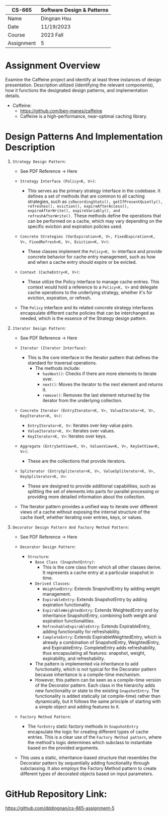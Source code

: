 | CS-665     | Software Design & Patterns |
| ---------- | -------------------------- |
| Name       | Dingnan Hsu                |
| Date       | 11/19/2023                 |
| Course     | 2023 Fall                  |
| Assignment | 5                          |

# Assignment Overview

Examine the Caffeine project and identify at least three instances of design presentation. Description utilized (identifying the relevant components), how it functions the designated design patterns, and implementation details.

- Caffeine:
  - https://github.com/ben-manes/caffeine
  - Caffeine is a high-performance, near-optimal caching library.

# Design Patterns And Implementation Description

1. `Strategy Design Pattern`:

   - See PDF Reference -> Here
   - `Strategy Interface (Policy<K, V>)`:

     - This serves as the primary strategy interface in the codebase. It defines a set of methods that are common to all caching strategies, such as `isRecordingStats(), getIfPresentQuietly(), refreshes(), eviction(), expireAfterAccess(), expireAfterWrite(), expireVariably(), and refreshAfterWrite().` These methods define the operations that can be performed on a cache, which may vary depending on the specific eviction and expiration policies used.

   - `Concrete Strategies (VarExpiration<K, V>, FixedExpiration<K, V>, FixedRefresh<K, V>, Eviction<K, V>)`:

     - These classes implement the `Policy<K, V>` interface and provide concrete behavior for cache entry management, such as how and when a cache entry should expire or be evicted.

   - `Context (CacheEntry<K, V>)`:

     - These utilize the Policy interface to manage cache entries. This context would hold a reference to a `Policy<K, V>` and delegate cache operations to the underlying strategy, whether it's for eviction, expiration, or refresh.

   - The `Policy` interface and its related concrete strategy interfaces encapsulate different cache policies that can be interchanged as needed, which is the essence of the Strategy design pattern.

2. `Iterator Design Pattern`:

   - See PDF Reference -> Here
   - `Iterator (Iterator Interface)`:

     - This is the core interface in the Iterator pattern that defines the standard for traversal operations.
       - The methods include:
         - `hasNext()`: Checks if there are more elements to iterate over.
         - `next()`: Moves the iterator to the next element and returns it.
         - `remove()`: Removes the last element returned by the iterator from the underlying collection.

   - `Concrete Iterator (EntryIterator<K, V>, ValueIterator<K, V>, KeyIterator<K, V>)`:

     - `EntryIterator<K, V>`: Iterates over key-value pairs.
     - `ValueIterator<K, V>`: Iterates over values.
     - `KeyIterator<K, V>`: Iterates over keys.

   - `Aggregate (EntrySetView<K, V>, ValuesView<K, V>, KeySetView<K, V>)`:

     - These are the collections that provide iterators.

   - `Spliterator (EntrySpliterator<K, V>, ValueSpliterator<K, V>, KeySpliterator<K, V>`:

     - These are designed to provide additional capabilities, such as splitting the set of elements into parts for parallel processing or providing more detailed information about the collection.

   - The Iterator pattern provides a unified way to iterate over different views of a cache without exposing the internal structure of the cache itself, whether iterating over entries, keys, or values.

3. `Decorator Design Pattern And Factory Method Pattern`:

   - See PDF Reference -> Here
   - `Decorator Design Pattern`:

     - `Structure`:
       - `Base Class (SnapshotEntry)`:
         - This is the core class from which all other classes derive. It represents a cache entry at a particular snapshot in time.
       - `Derived Classes`:
         - `WeightedEntry`: Extends SnapshotEntry by adding weight management.
         - `ExpirableEntry`: Extends SnapshotEntry by adding expiration functionality.
         - `ExpirableWeightedEntry`: Extends WeightedEntry and by inheritance SnapshotEntry, combining both weight and expiration functionalities.
         - `RefreshableExpirableEntry`: Extends ExpirableEntry, adding functionality for refreshability.
         - `CompleteEntry`: Extends ExpirableWeightedEntry, which is already a combination of SnapshotEntry, WeightedEntry, and ExpirableEntry. CompleteEntry adds refreshability, thus encapsulating all features: snapshot, weight, expirability, and refreshability.
       - The pattern is implemented via inheritance to add functionality, which is not typical for the Decorator pattern because inheritance is a compile-time mechanism.
       - However, this pattern can be seen as a compile-time version of the Decorator pattern. Each class in the hierarchy adds new functionality or state to the existing `SnapshotEntry`. The functionality is added statically (at compile-time) rather than dynamically, but it follows the same principle of starting with a simple object and adding features to it.

   - `Factory Method Pattern`:
     - The `forEntry` static factory methods in `SnapshotEntry` encapsulate the logic for creating different types of cache entries. This is a clear use of the `Factory Method pattern`, where the method's logic determines which subclass to instantiate based on the provided arguments.
   - This uses a static, inheritance-based structure that resembles the Decorator pattern by sequentially adding functionality through subclassing. It also employs the Factory Method pattern to create different types of decorated objects based on input parameters.

# GitHub Repository Link:

https://github.com/dddingnan/cs-665-assignment-5
